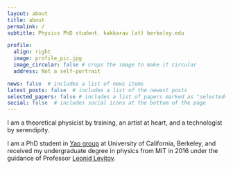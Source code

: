 ```yaml
---
layout: about
title: about
permalink: /
subtitle: Physics PhD student. kakkarav [at) berkeley.edu

profile:
  align: right
  image: profile_pic.jpg
  image_circular: false # crops the image to make it circular
  address: Not a self-portrait

news: false  # includes a list of news items
latest_posts: false  # includes a list of the newest posts
selected_papers: false # includes a list of papers marked as "selected={true}"
social: false  # includes social icons at the bottom of the page
---
```


I am a theoretical physicist by training, an artist at heart, and a technologist by serendipity.

I am a PhD student in [Yao group](https://quantumoptics.physics.berkeley.edu/) at University of California, Berkeley, and received my undergraduate degree in physics from MIT in 2016 under the guidance of Professor [Leonid Levitov](http://www.mit.edu/~levitov/). 
